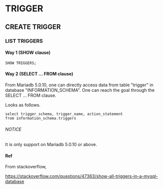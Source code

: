 # TRIGGER
## CREATE TRIGGER
### LIST TRIGGERS
#### Way 1 (SHOW clause)

    SHOW TRIGGERS;

#### Way 2 (SELECT ... FROM clause)

From Mariadb 5.0.10, one can directly access data from table "trigger" in database "INFORMATION_SCHEMA". One can reach the goal through the SELECT ... FROM clause.

Looks as follows.

    select trigger_schema, trigger_name, action_statement
    from information_schema.triggers
  
###### NOTICE 
It is only support on Mariadb 5.0.10 or above.

#### Ref
From stackoverflow,

https://stackoverflow.com/questions/47363/show-all-triggers-in-a-mysql-database
